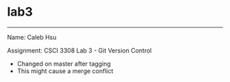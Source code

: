 # lab3
---
Name: Caleb Hsu

Assignment: CSCI 3308 Lab 3 - Git Version Control

- Changed on master after tagging
- This might cause a merge conflict
